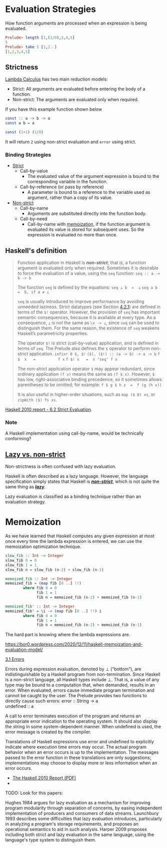 # Evaluation Strategies

How function arguments are processed when an expression is being evaluated.

```haskell
Prelude> length [1,(1/0),3,4,5]
5
Prelude> take 5 [1,2..]
[1,2,3,4,5]
```

## Strictness

[Lambda Calculus](doc/Lambda.md) has two main reduction models:
- Strict: All arguments are evaluated before entering the body of a function.
- Non-strict: The arguments are evaluated only when required.

If you have this example function shown below
```haskell
const :: a -> b -> a
const a b = a

const (1+1) (1/0)
```
It will return ```2``` using non-strict evaluation and ```error``` using strict.

### Binding Strategies

- [Strict](https://en.wikipedia.org/wiki/Evaluation_strategy#Strict_binding_strategies)
  - Call-by-value
    - The evaluated value of the argument expression is bound to the corresponding variable in the function.
  - Call-by-reference (or pass by reference)
    - A parameter is bound to a reference to the variable used as argument, rather than a copy of its value.
- [Non-strict](https://en.wikipedia.org/wiki/Evaluation_strategy#Non-strict_binding_strategies)
  - Call-by-name
    - Arguments are substituted directly into the function body.
  - Call-by-need
    - Call-by-name with [memoization](https://en.wikipedia.org/wiki/Memoization), if the function argument is evaluated its value is stored for subsequent uses. So the expression is evaluated no more than once.

## Haskell's definition

> Function application in Haskell is ***non-strict***; that is, a function argument is evaluated only when required. Sometimes it is desirable to force the evaluation of a value, using the ```seq``` function:
>  ```seq :: a -> b -> b```
>
> The function ```seq``` is defined by the equations:
> ```seq ⊥ b  =  ⊥```
> ```seq a b  =  b, if a ≠ ⊥```
>
> ```seq``` is usually introduced to improve performance by avoiding unneeded laziness. Strict datatypes (see Section [4.2.1](https://www.haskell.org/onlinereport/haskell2010/haskellch4.html#x10-710004.2.1)) are defined in terms of the ```$!``` operator. However, the provision of ```seq``` has important semantic consequences, because it is available at every type. As a consequence, ```⊥``` is not the same as ```\x -> ⊥```, since ```seq``` can be used to distinguish them. For the same reason, the existence of ```seq``` weakens Haskell’s parametricity properties.
>
> The operator ```$!``` is strict (call-by-value) application, and is defined in terms of ```seq```. The Prelude also defines the ```$``` operator to perform non-strict application.
> ```infixr 0 $, $!```
> ```($), ($!) :: (a -> b) -> a -> b```
> ```f $  x   =          f x```
> ```f $! x   =  x ‘seq‘ f x```
>
> The non-strict application operator ```$``` may appear redundant, since ordinary application ```(f x)``` means the same as ```(f $ x)```. However, ```$``` has low, right-associative binding precedence, so it sometimes allows parentheses to be omitted; for example:
> ```f $ g $ h x  =  f (g (h x))```
>
> It is also useful in higher-order situations, such as ```map ($ 0) xs```, or ```zipWith ($) fs xs```. 

[Haskell 2010 report - 6.2 Strict Evaluation](https://www.haskell.org/onlinereport/haskell2010/haskellch6.html#x13-1260006.2).

### Note

A Haskell implementation using call-by-name, would be technically conforming?

## [Lazy vs. non-strict](https://wiki.haskell.org/Lazy_vs._non-strict)

Non-strictness is often confused with lazy evaluation.

Haskell is often described as a lazy language. However, the language specification simply states that Haskell is ***[non-strict](https://wiki.haskell.org/Non-strict_semantics)***, which is not quite the same thing as ***[lazy](https://wiki.haskell.org/Lazy_evaluation)***.

Lazy evaluation is classified as a binding technique rather than an evaluation strategy.

# Memoization

As we have learned that Haskell computes any given expression at most once every time the lambda expression is entered, we can use the memoization optimization technique.

```haskell
slow_fib :: Int -> Integer
slow_fib 0 = 0
slow_fib 1 = 1
slow_fib n = slow_fib (n-2) + slow_fib (n-1)
```

```haskell
memoized_fib :: Int -> Integer
memoized_fib = (map fib [0 ..] !!)
        where fib 0 = 0
              fib 1 = 1
              fib n = memoized_fib (n-2) + memoized_fib (n-1)
```

```haskell
memoized_fib' :: Int -> Integer
memoized_fib' = \i -> (map fib [0 ..] !!) i
        where fib 0 = 0
              fib 1 = 1
              fib n = memoized_fib (n-2) + memoized_fib (n-1)
```

The hard part is knowing where the lambda expressions are.

https://bor0.wordpress.com/2020/12/11/haskell-memoization-and-evaluation-model/

[3.1 Errors](https://www.haskell.org/onlinereport/haskell2010/haskellch3.html#x8-230003.1)

 Errors during expression evaluation, denoted by ⊥ (“bottom”), are indistinguishable by a Haskell program from non-termination. Since Haskell is a non-strict language, all Haskell types include ⊥. That is, a value of any type may be bound to a computation that, when demanded, results in an error. When evaluated, errors cause immediate program termination and cannot be caught by the user. The Prelude provides two functions to directly cause such errors:
error     :: String -> a  
undefined :: a

A call to error terminates execution of the program and returns an appropriate error indication to the operating system. It should also display the string in some system-dependent manner. When undefined is used, the error message is created by the compiler.

Translations of Haskell expressions use error and undefined to explicitly indicate where execution time errors may occur. The actual program behavior when an error occurs is up to the implementation. The messages passed to the error function in these translations are only suggestions; implementations may choose to display more or less information when an error occurs.

- [The Haskell 2010 Report (PDF)](https://www.haskell.org/definition/haskell2010.pdf)
- 


TODO: Look for this papers:

Hughes 1984 argues for lazy evaluation as a mechanism for improving program modularity through separation of concerns, by easing independent implementation of producers and consumers of data streams. Launchbury 1993 describes some difficulties that lazy evaluation introduces, particularly in analyzing a program's storage requirements, and proposes an operational semantics to aid in such analysis. Harper 2009 proposes including both strict and lazy evaluation in the same language, using the language's type system to distinguish them.
